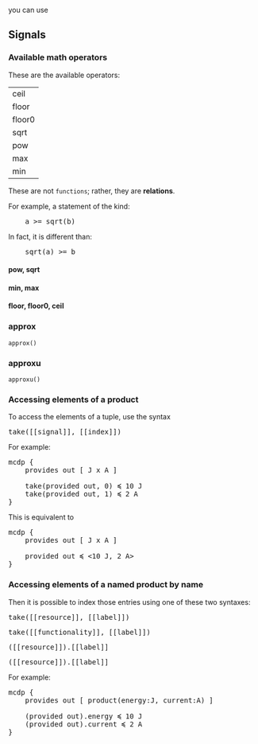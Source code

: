 you can use
## Signals

### Available math operators

These are the available operators:

<table>
    <tr><td><k>ceil</k></td></tr>
    <tr><td><k>floor</k></td></tr>
    <tr><td><k>floor0</k></td></tr>
    <tr><td><k>sqrt</k></td></tr>
    <tr><td><k>pow</k></td></tr>
    <tr><td><k>max</k></td></tr>
    <tr><td><k>min</k></td></tr>
</table>

These are not ``functions``; rather, they are __relations__.

For example, a statement of the kind:

<pre class='mcdp_statements'>
    a &gt;= sqrt(b)
</pre>

In fact, it is different than:

<pre class='mcdp_statements'>
    sqrt(a) &gt;= b
</pre>

#### <k>pow</k>, <k>sqrt</k>

#### <k>min</k>, <k>max</k>

#### <k>floor</k>, <k>floor0</k>, <k>ceil</k>



<!-- Also: ``square`` -->

### <k>approx</k>

    approx()

### <k>approxu</k>

    approxu()

### Accessing elements of a product

To access the elements of a tuple, use the syntax

<pre class='mcdp_value'>
take([[signal]], [[index]])
</pre>

For example:

<pre class='mcdp'>
mcdp {
    provides out [ J x A ]

    take(provided out, 0) ≼ 10 J
    take(provided out, 1) ≼ 2 A
}
</pre>

This is equivalent to

<pre class='mcdp'>
mcdp {
    provides out [ J x A ]

    provided out ≼ &lt;10 J, 2 A&gt;
}
</pre>

### Accessing elements of a named product by name

Then it is possible to index those entries using one of these two syntaxes:

<pre class='mcdp_rvalue'>
take([[resource]], [[label]])
</pre>

<pre class='mcdp_fvalue'>
take([[functionality]], [[label]])
</pre>


<pre class='mcdp_rvalue'>
([[resource]]).[[label]]
</pre>

<pre class='mcdp_fvalue'>
([[resource]]).[[label]]
</pre>


For example:

<pre class='mcdp'>
mcdp {
    provides out [ product(energy:J, current:A) ]

    (provided out).energy ≼ 10 J
    (provided out).current ≼ 2 A
}
</pre>
